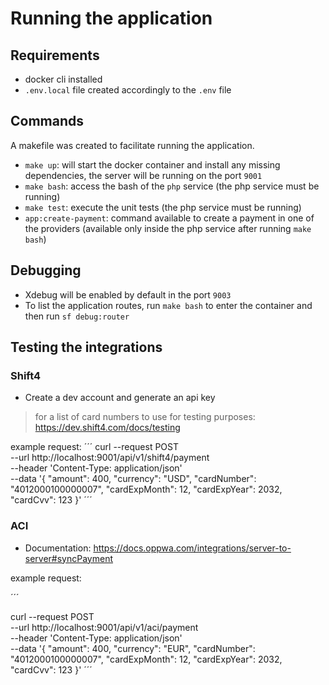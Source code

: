 # Running the application

## Requirements

- docker cli installed
- `.env.local` file created accordingly to the `.env` file

## Commands

A makefile was created to facilitate running the application.

- `make up`: will start the docker container and install any missing dependencies, the server will be running on the port `9001`
- `make bash`: access the bash of the `php` service (the php service must be running)
- `make test`: execute the unit tests (the php service must be running)
- `app:create-payment`: command available to create a payment in one of the providers (available only inside the php service after running `make bash`)

## Debugging

- Xdebug will be enabled by default in the port `9003`
- To list the application routes, run `make bash` to enter the container and then run `sf debug:router`

## Testing the integrations

### Shift4

 - Create a dev account and generate an api key
 > for a list of card numbers to use for testing purposes: https://dev.shift4.com/docs/testing

example request:
´´´
curl --request POST \
  --url http://localhost:9001/api/v1/shift4/payment \
  --header 'Content-Type: application/json' \
  --data '{
  "amount": 400,
  "currency": "USD",
  "cardNumber": "4012000100000007",
  "cardExpMonth": 12,
  "cardExpYear": 2032,
  "cardCvv": 123
}'
´´´

### ACI

 - Documentation: https://docs.oppwa.com/integrations/server-to-server#syncPayment

example request:

´´´

curl --request POST \
  --url http://localhost:9001/api/v1/aci/payment \
  --header 'Content-Type: application/json' \
  --data '{
  "amount": 400,
  "currency": "EUR",
  "cardNumber": "4012000100000007",
  "cardExpMonth": 12,
  "cardExpYear": 2032,
  "cardCvv": 123
}'
´´´
